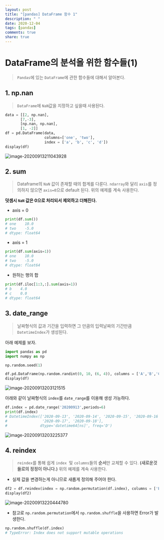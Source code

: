 ```yaml
---
layout: post
title: "[pandas] DataFrame 함수 1"
description: " "
date: 2020-12-04
tags: [pandas]
comments: true
share: true
---
```


# DataFrame의 분석을 위한 함수들(1)

> `Pandas`에 있는 `DataFrame`에 관한 함수들에 대해서 알아본다.



## 1. np.nan

> `DataFrame`에 `NaN`값을 지정하고 싶을때 사용된다.

```python
data = [[2, np.nan],
       [7,-3],
       [np.nan, np.nan],
       [1, -2]]
df = pd.DataFrame(data,
                  columns=['one', 'two'],
                  index = ['a', 'b', 'c', 'd'])
display(df)
```

![image-20200913211043928](markdown-images/image-20200913211043928.png)



## 2. sum

> Dataframe의 `NaN` 값이 존재할 때의 합계를 다룬다. `ndarray`와 달리 `axis`를 정의하지 않으면 `axis=0`으로 default 된다. 위의 예제를 계속 사용한다.

**덧셈시 `NaN` 값은 0으로 처리되서 제외하고 더해진다.**

* axis = 0

```python
print(df.sum())
# one    10.0
# two    -5.0
# dtype: float64
```

* axis = 1

```python
print(df.sum(axis=1))
# one    10.0
# two    -5.0
# dtype: float64
```

* 원하는 행의 합

```python
print(df.iloc[1:3,:].sum(axis=1))
# b    4.0
# c    0.0
# dtype: float64
```



## 3. date_range

>날짜형식의 값과 기간을 입력하면 그 만큼의 입력날짜의 기간만큼 `DatetimeIndex`가 생성된다.

아래 예제를 보자.

```python
import pandas as pd
import numpy as np

np.random.seed(1)

df.pd.DataFrame(np.random.randint(0, 10, (6, 4)), columns = ['A','B','C','D'])
display(df)
```

![image-20200913203121515](markdown-images/image-20200913203121515.png)

아래와 같이 날짜형식의 `index`를 `date_range`를 이용해 생성 가능하다.

```python
df.index = pd.date_range('20200913',periods=6)
print(df.index)
# DatetimeIndex(['2020-09-13', '2020-09-14', '2020-09-15', '2020-09-16',
#                '2020-09-17', '2020-09-18'],
#               dtype='datetime64[ns]', freq='D')
```

![image-20200913203225377](markdown-images/image-20200913203225377.png)



## 4. reindex

> `reindex`를 통해 쉽게 `index `및 `columns`들의 **순서**만 교체할 수 있다. **(새로운것들로의 정정이 아니다.)** 위의 예제를 계속 사용한다.

* 실제 값을 변경하는게 아니므로 새롭게 정의해 주어야 한다.

```python
df2 = df.reindex(index = np.random.permutation(df.index), columns = ['B','C','D','A'])
display(df2)
```

![image-20200913220444780](markdown-images/image-20200913220444780.png)

* 참고로 `np.random.permutation`에서 `np.random.shuffle`을 사용하면 Error가 발생한다.

```python
np.random.shuffle(df.index)
# TypeError: Index does not support mutable operations
```

